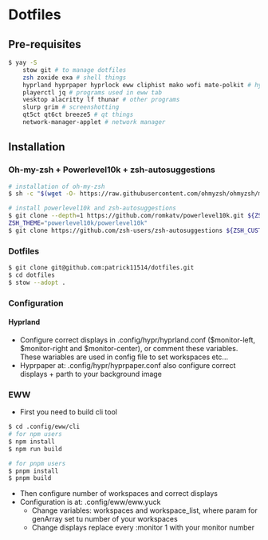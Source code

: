 # Dotfiles

## Pre-requisites

```BASH
$ yay -S
    stow git # to manage dotfiles
    zsh zoxide exa # shell things
    hyprland hyprpaper hyprlock eww cliphist mako wofi mate-polkit # hyprland things
    playerctl jq # programs used in eww tab
    vesktop alacritty lf thunar # other programs
    slurp grim # screenshotting
    qt5ct qt6ct breeze5 # qt things
    network-manager-applet # network manager
```

## Installation

### Oh-my-zsh + Powerlevel10k + zsh-autosuggestions

```BASH
# installation of oh-my-zsh
$ sh -c "$(wget -O- https://raw.githubusercontent.com/ohmyzsh/ohmyzsh/master/tools/install.sh)"

# install powerlevel10k and zsh-autosuggestions
$ git clone --depth=1 https://github.com/romkatv/powerlevel10k.git ${ZSH_CUSTOM:-$HOME/.oh-my-zsh/custom}/themes/powerlevel10k
ZSH_THEME="powerlevel10k/powerlevel10k"
$ git clone https://github.com/zsh-users/zsh-autosuggestions ${ZSH_CUSTOM:-~/.oh-my-zsh/custom}/plugins/zsh-autosuggestions
```

### Dotfiles

```BASH
$ git clone git@github.com:patrick11514/dotfiles.git
$ cd dotfiles
$ stow --adopt .
```

### Configuration

#### Hyprland

-   Configure correct displays in .config/hypr/hyprland.conf ($monitor-left, $monitor-right and $monitor-center), or comment these variables. These wariables are used in config file to set workspaces etc...
-   Hyprpaper at: .config/hypr/hyprpaper.conf also configure correct displays + parth to your background image

### EWW

-   First you need to build cli tool

```BASH
$ cd .config/eww/cli
# for npm users
$ npm install
$ npm run build

# for pnpm users
$ pnpm install
$ pnpm build
```

-   Then configure number of workspaces and correct displays
-   Configuration is at: .config/eww/eww.yuck
    -   Change variables: workspaces and workspace_list, where param for genArray set tu number of your workspaces
    -   Change displays replace every :monitor 1 with your monitor number
